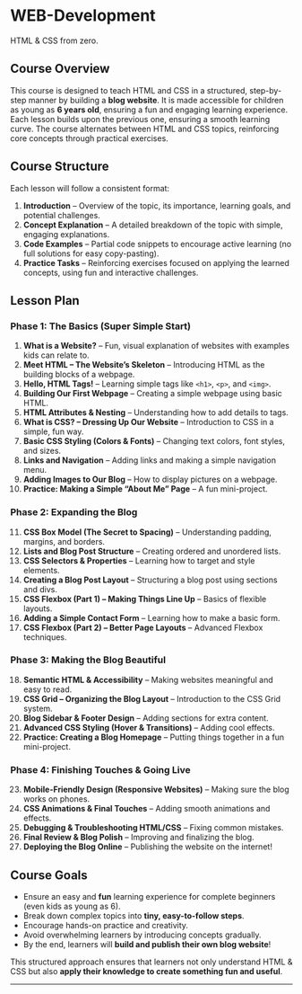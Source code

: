 # WEB-Development
HTML &amp; CSS from zero.

## **Course Overview**
This course is designed to teach HTML and CSS in a structured, step-by-step manner by building a **blog website**. It is made accessible for children as young as **6 years old**, ensuring a fun and engaging learning experience. Each lesson builds upon the previous one, ensuring a smooth learning curve. The course alternates between HTML and CSS topics, reinforcing core concepts through practical exercises.

## **Course Structure**
Each lesson will follow a consistent format:

1. **Introduction** – Overview of the topic, its importance, learning goals, and potential challenges.
2. **Concept Explanation** – A detailed breakdown of the topic with simple, engaging explanations.
3. **Code Examples** – Partial code snippets to encourage active learning (no full solutions for easy copy-pasting).
4. **Practice Tasks** – Reinforcing exercises focused on applying the learned concepts, using fun and interactive challenges.

## **Lesson Plan**

### **Phase 1: The Basics (Super Simple Start)**
1. **What is a Website?** – Fun, visual explanation of websites with examples kids can relate to.
2. **Meet HTML – The Website’s Skeleton** – Introducing HTML as the building blocks of a webpage.
3. **Hello, HTML Tags!** – Learning simple tags like `<h1>`, `<p>`, and `<img>`.
4. **Building Our First Webpage** – Creating a simple webpage using basic HTML.
5. **HTML Attributes & Nesting** – Understanding how to add details to tags.
6. **What is CSS? – Dressing Up Our Website** – Introduction to CSS in a simple, fun way.
7. **Basic CSS Styling (Colors & Fonts)** – Changing text colors, font styles, and sizes.
8. **Links and Navigation** – Adding links and making a simple navigation menu.
9. **Adding Images to Our Blog** – How to display pictures on a webpage.
10. **Practice: Making a Simple “About Me” Page** – A fun mini-project.

### **Phase 2: Expanding the Blog**
11. **CSS Box Model (The Secret to Spacing)** – Understanding padding, margins, and borders.
12. **Lists and Blog Post Structure** – Creating ordered and unordered lists.
13. **CSS Selectors & Properties** – Learning how to target and style elements.
14. **Creating a Blog Post Layout** – Structuring a blog post using sections and divs.
15. **CSS Flexbox (Part 1) – Making Things Line Up** – Basics of flexible layouts.
16. **Adding a Simple Contact Form** – Learning how to make a basic form.
17. **CSS Flexbox (Part 2) – Better Page Layouts** – Advanced Flexbox techniques.

### **Phase 3: Making the Blog Beautiful**
18. **Semantic HTML & Accessibility** – Making websites meaningful and easy to read.
19. **CSS Grid – Organizing the Blog Layout** – Introduction to the CSS Grid system.
20. **Blog Sidebar & Footer Design** – Adding sections for extra content.
21. **Advanced CSS Styling (Hover & Transitions)** – Adding cool effects.
22. **Practice: Creating a Blog Homepage** – Putting things together in a fun mini-project.

### **Phase 4: Finishing Touches & Going Live**
23. **Mobile-Friendly Design (Responsive Websites)** – Making sure the blog works on phones.
24. **CSS Animations & Final Touches** – Adding smooth animations and effects.
25. **Debugging & Troubleshooting HTML/CSS** – Fixing common mistakes.
26. **Final Review & Blog Polish** – Improving and finalizing the blog.
27. **Deploying the Blog Online** – Publishing the website on the internet!

## **Course Goals**
- Ensure an easy and **fun** learning experience for complete beginners (even kids as young as 6).
- Break down complex topics into **tiny, easy-to-follow steps**.
- Encourage hands-on practice and creativity.
- Avoid overwhelming learners by introducing concepts gradually.
- By the end, learners will **build and publish their own blog website**!

This structured approach ensures that learners not only understand HTML & CSS but also **apply their knowledge to create something fun and useful**.

---


